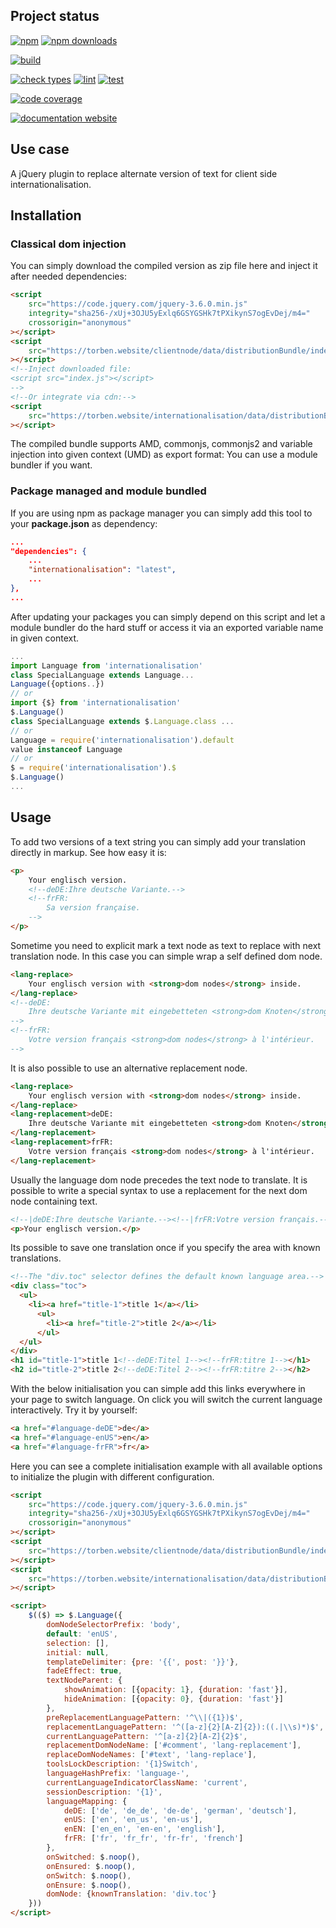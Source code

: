 <!-- !/usr/bin/env markdown
-*- coding: utf-8 -*-
region header
Copyright Torben Sickert (info["~at~"]torben.website) 16.12.2012

License
-------

This library written by Torben Sickert stand under a creative commons naming
3.0 unported license. See https://creativecommons.org/licenses/by/3.0/deed.de
endregion -->

Project status
--------------

[![npm](https://img.shields.io/npm/v/internationalisation?color=%23d55e5d&label=npm%20package%20version&logoColor=%23d55e5d&style=for-the-badge)](https://www.npmjs.com/package/internationalisation)
[![npm downloads](https://img.shields.io/npm/dy/internationalisation.svg?style=for-the-badge)](https://www.npmjs.com/package/internationalisation)

[![build](https://img.shields.io/github/actions/workflow/status/thaibault/internationalisation/build.yaml?style=for-the-badge)](https://github.com/thaibault/internationalisation/actions/workflows/build.yaml)

[![check types](https://img.shields.io/github/actions/workflow/status/thaibault/internationalisation/check-types.yaml?label=check%20types&style=for-the-badge)](https://github.com/thaibault/internationalisation/actions/workflows/check-types.yaml)
[![lint](https://img.shields.io/github/actions/workflow/status/thaibault/internationalisation/lint.yaml?label=lint&style=for-the-badge)](https://github.com/thaibault/internationalisation/actions/workflows/lint.yaml)
[![test](https://img.shields.io/github/actions/workflow/status/thaibault/internationalisation/test-coverage-report.yaml?label=test&style=for-the-badge)](https://github.com/thaibault/internationalisation/actions/workflows/test-coverage-report.yaml)

[![code coverage](https://img.shields.io/coverallsCoverage/github/thaibault/internationalisation?label=code%20coverage&style=for-the-badge)](https://coveralls.io/github/thaibault/internationalisation)

[![documentation website](https://img.shields.io/website-up-down-green-red/https/torben.website/internationalisation.svg?label=documentation-website&style=for-the-badge)](https://torben.website/internationalisation)

<!--|deDE:Einsatz-->
<!--|frFR:Utilisier-->
Use case
--------

A jQuery plugin to replace alternate version of text for client side
internationalisation.
<!--deDE:
    Ein jQuery-Plugin zum klientseitigem Ersetzten von verschiedenen
    Textversionen. Perfekt für die Internationalisierung Ihres Webprojekts.
-->
<!--frFR:
    Un plugin jQuery pour remplacer version alternative de texte pour le côté
    client l'internationalisation.
-->

<!--Place for automatic generated table of contents.-->
<div class="doc-toc" style="display:none">
    <!--|deDE:Inhalt-->
    <h2 id="content">Content</h2>
</div>

<!--|deDE:Installation-->
Installation
------------

<!--|deDE:Klassische Dom-Integration-->
### Classical dom injection

You can simply download the compiled version as zip file here and inject it
after needed dependencies:
<!--deDE:
    Du kannst einfach das Plugin als Zip-Archiv herunterladen und per
    Script-Tag in deine Webseite integrieren:
-->

```HTML
<script
    src="https://code.jquery.com/jquery-3.6.0.min.js"
    integrity="sha256-/xUj+3OJU5yExlq6GSYGSHk7tPXikynS7ogEvDej/m4="
    crossorigin="anonymous"
></script>
<script
    src="https://torben.website/clientnode/data/distributionBundle/index.js"
></script>
<!--Inject downloaded file:
<script src="index.js"></script>
-->
<!--Or integrate via cdn:-->
<script
    src="https://torben.website/internationalisation/data/distributionBundle/index.js"
></script>
```

The compiled bundle supports AMD, commonjs, commonjs2 and variable injection
into given context (UMD) as export format: You can use a module bundler if you
want.
<!--deDE:
    Das kompilierte Bundle unterstützt AMD, commonjs, commonjs2 und
    Variable-Injection in den gegebenen Context (UMD) als Export-Format:
    Dadurch können verschiedene Module-Bundler genutzt werden.
-->

<!--|deDE:Paket-Management und Modul-Komposition-->
### Package managed and module bundled

If you are using npm as package manager you can simply add this tool to your
**package.json** as dependency:
<!--deDE:
    Nutzt du npm als Paket-Manager, dann solltest du einfach deine
    <strong>package.json</strong> erweitern:
-->

```JSON
...
"dependencies": {
    ...
    "internationalisation": "latest",
    ...
},
...
```

After updating your packages you can simply depend on this script and let
a module bundler do the hard stuff or access it via an exported variable name
in given context.
<!--deDE:
    Nach einem Update deiner Pakete kannst du dieses Plugin einfach in deine
    JavaScript-Module importieren oder die exportierte Variable im gegebenen
    Context referenzieren.
-->

```JavaScript
...
import Language from 'internationalisation'
class SpecialLanguage extends Language...
Language({options..})
// or
import {$} from 'internationalisation'
$.Language()
class SpecialLanguage extends $.Language.class ...
// or
Language = require('internationalisation').default
value instanceof Language
// or
$ = require('internationalisation').$
$.Language()
...
```

<!--|deDE:Verwendung-->
<!--|frFR:Demande-->
Usage
-----

To add two versions of a text string you can simply add your translation
directly in markup. See how easy it is:
<!--deDE:
    Um zwei Sprachversionen eines Text Knotens im Markup anzubieten müssen
    einfach nur per Kommentar alternative Versionen hinter dem zu übersetzenden
    String gesetzt werden.
-->
<!--frFR:
    Doit offrir deux versions linguistiques d'un nœud de texte dans la balise
    facile à traduire que par Commentez versions alternatives derrière le
    Chaîne à être réglé.
-->

<!--showExample-->

```HTML
<p>
    Your englisch version.
    <!--deDE:Ihre deutsche Variante.-->
    <!--frFR:
        Sa version française.
    -->
</p>
```

Sometime you need to explicit mark a text node as text to replace with next
translation node. In this case you can simple wrap a self defined dom node.
<!--deDE:
    Manchmal muss man Textknoten explizit als übersetzbar markieren, da sie
    beispielsweise selbst aus mehr als nur einem Knoten bestehen. In solchen
    Fällen kann einfach ein selbst definierter DOM-Knoten ummantelt werden.
-->
<!--frFR:
    Parfois, vous devez sélectionner explicitement les nœuds de texte comme
    traduisible, car ils Ainsi, même consister en plus d'un noeud. dans ce Cas
    peuvent être facilement enveloppé d'un noeud DOM auto-défini.
-->

<!--showExample-->

```HTML
<lang-replace>
    Your englisch version with <strong>dom nodes</strong> inside.
</lang-replace>
<!--deDE:
    Ihre deutsche Variante mit eingebetteten <strong>dom Knoten</strong>.
-->
<!--frFR:
    Votre version français <strong>dom nodes</strong> à l'intérieur.
-->
```

It is also possible to use an alternative replacement node.
<!--deDE:Man kann auch einen alternative Ersetzungsknoten einsetzten.-->
<!--frFR:
    Donc, il est possible d'utiliser alternative à nœud de remplacement.
-->

<!--showExample-->

```HTML
<lang-replace>
    Your englisch version with <strong>dom nodes</strong> inside.
</lang-replace>
<lang-replacement>deDE:
    Ihre deutsche Variante mit eingebetteten <strong>dom Knoten</strong>.
</lang-replacement>
<lang-replacement>frFR:
    Votre version français <strong>dom nodes</strong> à l'intérieur.
</lang-replacement>
```

Usually the language dom node precedes the text node to translate. It is
possible to write a special syntax to use a replacement for the next dom node
containing text.
<!--deDE:
    Normalerweise folgt der Sprach-DOM-Knoten auf den Textknoten der übersetzt
    werden soll. Es ist mit einer speziellen Syntax möglich einen
    Sprach-DOM-Knoten für den darauf folgenden DOM-Knoten anzuwenden.
-->
<!--frFR:
    Normalement, le nœud DOM voix suit le nœud de texte de la traduction
    devrait être. Il est doté d'une syntaxe spéciale possible une Nœud voix Dom
    pour le nœud DOM prochaine à utiliser.
-->

<!--showExample-->

```HTML
<!--|deDE:Ihre deutsche Variante.--><!--|frFR:Votre version français.-->
<p>Your englisch version.</p>
```

Its possible to save one translation once if you specify the area with known
translations.
<!--deDE:
    Es ist möglich eine Übersetzung an nur einem Ort zu speichern, sofern der
    Bereich mit bekannten Übersetzungen markiert wird.
-->
<!--frFR:
    Il est possible d'enregistrer une traduction en un seul endroit, à moins
    que le Région est marquée avec des traductions connues.
-->

<!--showExample-->

```HTML
<!--The "div.toc" selector defines the default known language area.-->
<div class="toc">
  <ul>
    <li><a href="title-1">title 1</a></li>
      <ul>
        <li><a href="title-2">title 2</a></li>
      </ul>
  </ul>
</div>
<h1 id="title-1">title 1<!--deDE:Titel 1--><!--frFR:titre 1--></h1>
<h2 id="title-2">title 2<!--deDE:Titel 2--><!--frFR:titre 2--></h2>
```

With the below initialisation you can simple add this links everywhere in your
page to switch language. On click you will switch the current language
interactively. Try it by yourself:
<!--deDE:
    Mit der unten aufgezeigten Konfiguration können Sie einfach folgenden Links
    an beliebiger Stelle im Markup plazieren. Beim Klicken auf die
    Sprach-Wechsel-Links wird die Sprache Ihrer Webseite entsprechend
    angepasst. Versuchen Sie selbst:
-->
<!--frFR:
    Avec la configuration au-dessous, vous pouvez simplement identifié les
    liens suivants placer n'importe où dans le balisage. Lorsque vous cliquez
    sur l' Langue échange de liens est la langue de votre site en conséquence
    ajustée. Essayez par vous-même:
-->

<!--showExample-->

```HTML
<a href="#language-deDE">de</a>
<a href="#language-enUS">en</a>
<a href="#language-frFR">fr</a>
```

Here you can see a complete initialisation example with all available options
to initialize the plugin with different configuration.
<!--deDE:
    Hier können Sie ein Komplettbeispiel der Initialisierung sehen und alle
    verfügbaren Optionen betrachten, um das Plugin in verschiedenen
    Konfigurationen zu verwenden.
-->
<!--frFR:
    Ici vous pouvez voir toutes les options disponibles pour le plug-in
    différentes configurations pour initialiser.
-->

```HTML
<script
    src="https://code.jquery.com/jquery-3.6.0.min.js"
    integrity="sha256-/xUj+3OJU5yExlq6GSYGSHk7tPXikynS7ogEvDej/m4="
    crossorigin="anonymous"
></script>
<script
    src="https://torben.website/clientnode/data/distributionBundle/index.js"
></script>
<script
    src="https://torben.website/internationalisation/data/distributionBundle/index.js"
></script>

<script>
    $(($) => $.Language({
        domNodeSelectorPrefix: 'body',
        default: 'enUS',
        selection: [],
        initial: null,
        templateDelimiter: {pre: '{{', post: '}}'},
        fadeEffect: true,
        textNodeParent: {
            showAnimation: [{opacity: 1}, {duration: 'fast'}],
            hideAnimation: [{opacity: 0}, {duration: 'fast'}]
        },
        preReplacementLanguagePattern: '^\\|({1})$',
        replacementLanguagePattern: '^([a-z]{2}[A-Z]{2}):((.|\\s)*)$',
        currentLanguagePattern: '^[a-z]{2}[A-Z]{2}$',
        replacementDomNodeName: ['#comment', 'lang-replacement'],
        replaceDomNodeNames: ['#text', 'lang-replace'],
        toolsLockDescription: '{1}Switch',
        languageHashPrefix: 'language-',
        currentLanguageIndicatorClassName: 'current',
        sessionDescription: '{1}',
        languageMapping: {
            deDE: ['de', 'de_de', 'de-de', 'german', 'deutsch'],
            enUS: ['en', 'en_us', 'en-us'],
            enEN: ['en_en', 'en-en', 'english'],
            frFR: ['fr', 'fr_fr', 'fr-fr', 'french']
        },
        onSwitched: $.noop(),
        onEnsured: $.noop(),
        onSwitch: $.noop(),
        onEnsure: $.noop(),
        domNode: {knownTranslation: 'div.toc'}
    }))
</script>
```

<!-- region modline
vim: set tabstop=4 shiftwidth=4 expandtab:
vim: foldmethod=marker foldmarker=region,endregion:
endregion -->
